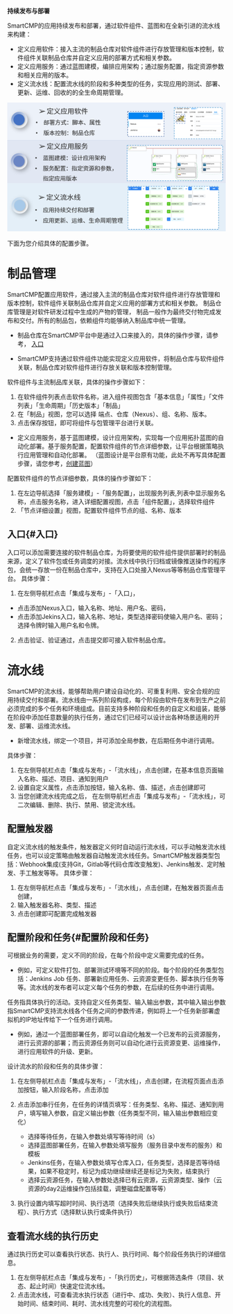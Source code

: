 **持续发布与部署**

SmartCMP的应用持续发布和部署，通过软件组件、蓝图和在全新引进的流水线来构建：
+	定义应用软件：接入主流的制品仓库对软件组件进行存放管理和版本控制，软件组件关联制品仓库并自定义应用的部署方式和相关参数。
+	定义应用服务：通过蓝图建模，编排应用架构；通过服务配置，指定资源参数和相关应用的版本。
+	定义流水线：配置流水线的阶段和多种类型的任务，实现应用的测试、部署、更新、运维、回收的的全生命周期管理。



![持续发布与部署](../../picture/Admin/持续发布和部署.png)

下面为您介绍具体的配置步骤。


# 制品管理
SmartCMP配置应用软件，通过接入主流的制品仓库对软件组件进行存放管理和版本控制，软件组件关联制品仓库并自定义应用的部署方式和相关参数。
制品仓库管理是对软件研发过程中生成的产物的管理， 制品一般作为最终交付物完成发布和交付。所有的制品包，依赖组件均能够纳入制品库中统一管理。


+ 制品仓库在SmartCMP平台中是通过入口来接入的，具体的操作步骤，请参考，
[入口](#入口)  

+ SmartCMP支持通过软件组件功能实现定义应用软件，将制品仓库与软件组件关联，制品仓库对软件组件进行存放关联和版本控制管理。

软件组件与主流制品库关联，具体的操作步骤如下：

1.  在软件组件列表点击软件名称，进入组件视图包含「基本信息」「属性」「文件列表」「生命周期」「历史版本」「制品」
2. 在「制品」视图，您可以选择 端点、仓库（Nexus）、组、名称、版本。
3. 点击保存按钮，即可将组件与包管理平台进行关联。


+ 定义应用服务，基于蓝图建模，设计应用架构，实现每一个应用拓扑蓝图的自动化部署。基于服务配置，配置软件组件的节点详细参数，让平台根据策略执行应用管理和自动化部署。 （蓝图设计是平台原有功能，此处不再写具体配置步骤，请您参考，[创建蓝图](http://CMP-PUBLIC-IP/help/AdminDoc/05服务建模/蓝图设计.html)）

配置软件组件的节点详细参数，具体的操作步骤如下：

1. 在左边导航选择「服务建模」-「服务配置」，出现服务列表,列表中显示服务名称，点击服务名称，进入详细配置视图，点击「组件配置」，选择软件组件
2. 「节点详细设置」视图，配置软件组件节点的组、名称、版本

## 入口{#入口}
入口可以添加需要连接的软件制品仓库，为将要使用的软件组件提供部署时的制品来源，定义了软件包或任务调度的对接。流水线中执行归档或镜像推送操作的程序包，会统一存放一份在制品仓库中，支持在入口处接入Nexus等等制品仓库管理平台。
具体步骤：
1. 在左侧导航栏点击「集成与发布」-「入口」，
+ 点击添加Nexus入口，输入名称、地址、用户名、密码，
+ 点击添加Jekins入口，输入名称、地址，类型选择密码使输入用户名、密码；选择令牌时输入用户名和令牌。

2. 点击验证、验证通过，点击提交即可接入软件制品仓库。



# 流水线

SmartCMP的流水线，能够帮助用户建设自动化的、可重复利用、安全合规的应用持续交付和部署。流水线由一系列阶段构成，每个阶段由软件在发布到生产之前必须完成的多个任务和环境组成。目前支持多种阶段和任务的自定义和组装，能够在阶段中添加任意数量的执行任务，通过它们已经可以设计出各种场景适用的开发、部署、运维流水线。

+	新增流水线，绑定一个项目，并可添加全局参数，在后期任务中进行调用。

具体步骤：

1.  在左侧导航栏点击「集成与发布」-「流水线」，点击创建，在基本信息页面输入名称、描述、项目、通知到用户
2. 设置自定义属性，点击添加按钮，输入名称、值、描述，点击创建即可
3. 当您创建流水线完成之后， 在左侧导航栏点击「集成与发布」-「流水线」，可二次编辑、删除、执行、禁用、锁定流水线。



## 配置触发器

自定义流水线的触发条件，触发器定义何时自动运行流水线，可以手动触发流水线任务，也可以设定策略由触发器自动触发流水线任务。SmartCMP触发器类型包括：Webhook集成(支持Git，Gitlab等代码仓库改变触发)、Jenkins触发、定时触发、手工触发等等。
具体步骤：

1.  在左侧导航栏点击「集成与发布」-「流水线」，点击创建，在触发器页面点击创建，
2. 输入触发器名称、类型、描述
3. 点击创建即可配置完成触发器

## 配置阶段和任务{#配置阶段和任务} 

可根据业务的需要，定义不同的阶段，在每个阶段中定义需要完成的任务。

+ 例如，可定义软件打包、部署测试环境等不同的阶段。每个阶段的任务类型包括：Jenkins Job 任务、部署新应用任务、云资源变更任务、脚本执行任务等等。流水线的发布者可以定义每个任务的参数，在后续的任务中进行调用。

任务指具体执行的活动。支持自定义任务类型、输入输出参数，其中输入输出参数指SmartCMP支持流水线各个任务之间的参数传递，例如将上一个任务新部署虚拟机的IP地址传给下一个任务进行调用。

+ 例如，通过一个蓝图部署任务，即可以自动化触发一个已发布的云资源服务，进行云资源的部署；而云资源任务则可以自动化进行云资源变更、运维操作，进行应用软件的升级、更新。

设计流水的阶段和任务的具体步骤：

1. 在左侧导航栏点击「集成与发布」-「流水线」，点击创建，在流程页面点击添加按钮，输入阶段名称，点击添加
2. 点击添加串行任务，在任务的详情页填写：任务类型、名称、描述、通知到用户，填写输入参数，自定义输出参数（任务类型不同，输入输出参数相应变化）
    + 选择等待任务，在输入参数处填写等待时间（s）
    + 选择蓝图部署任务，在输入参数处填写服务（服务目录中发布的服务）和模板
    + Jenkins任务，在输入参数处填写仓库入口，任务类型，选择是否等待结果，如果不稳定时，标记为成功继续继续还是标记为失败，结束执行
    + 选择云资源任务，在输入参数处选择已有云资源，云资源类型、操作（云资源的day2运维操作包括挂载，调整磁盘配置等等）

3. 执行设置内填写超时时间、执行选项（选择失败后继续执行或失败后结束流程）、执行方式（选择默认执行或条件执行）


## 查看流水线的执行历史
通过执行历史可以查看执行状态、执行人、执行时间、每个阶段任务执行的详细信息。
1. 在左侧导航栏点击「集成与发布」-「执行历史」，可根据筛选条件（项目、状态、起止时间）快速定位流水线。
2. 点击流水线，可查看流水执行状态（进行中、成功、失败）、执行人信息、开始时间、结束时间、耗时、流水线完整的可视化的流程图。



